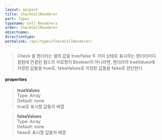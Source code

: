```yaml
---
layout: apipost
title: CheckCellRenderer
part: Types
typename: Cell Renderers
order: CheckCellRenderer
objectname: 
directiontype: 
permalink: /api/types/CheckCellRenderer/
---
```



> Check 셀 렌더러는 셀의 값을 true/false 두 가지 상태로 표시하는 렌더러이다.  
> 컬럼에 연결된 필드의 자료형이 Boolean이 아니라면, 렌더러의 trueValues에 지정된 값들을 true로, falseValues로 지정된 값들을 false로 판단한다.

#### properties

> **trueValues**  
> Type: Array  
> Default: none  
> true로 표시할 값들의 배열  

> **falseValues**  
> Type: Array  
> Default: none  
> false로 표시할 값들의 배열  
